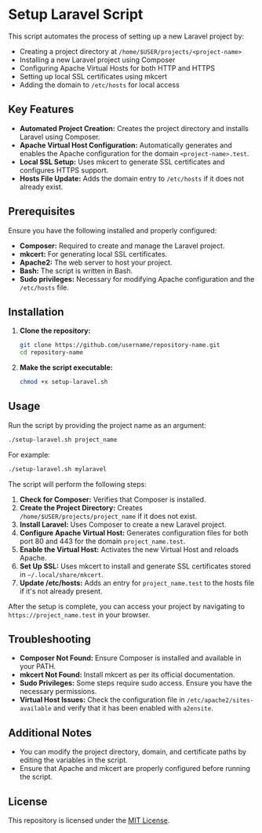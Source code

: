 # Setup Laravel Script

This script automates the process of setting up a new Laravel project by:

- Creating a project directory at `/home/$USER/projects/<project-name>`
- Installing a new Laravel project using Composer
- Configuring Apache Virtual Hosts for both HTTP and HTTPS
- Setting up local SSL certificates using mkcert
- Adding the domain to `/etc/hosts` for local access

## Key Features

- **Automated Project Creation:** Creates the project directory and installs Laravel using Composer.
- **Apache Virtual Host Configuration:** Automatically generates and enables the Apache configuration for the domain `<project-name>.test`.
- **Local SSL Setup:** Uses mkcert to generate SSL certificates and configures HTTPS support.
- **Hosts File Update:** Adds the domain entry to `/etc/hosts` if it does not already exist.

## Prerequisites

Ensure you have the following installed and properly configured:

- **Composer:** Required to create and manage the Laravel project.
- **mkcert:** For generating local SSL certificates.
- **Apache2:** The web server to host your project.
- **Bash:** The script is written in Bash.
- **Sudo privileges:** Necessary for modifying Apache configuration and the `/etc/hosts` file.

## Installation

1. **Clone the repository:**

   ```bash
   git clone https://github.com/username/repository-name.git
   cd repository-name
   ```

2. **Make the script executable:**

   ```bash
   chmod +x setup-laravel.sh
   ```

## Usage

Run the script by providing the project name as an argument:

```bash
./setup-laravel.sh project_name
```

For example:

```bash
./setup-laravel.sh mylaravel
```

The script will perform the following steps:

1. **Check for Composer:** Verifies that Composer is installed.
2. **Create the Project Directory:** Creates `/home/$USER/projects/project_name` if it does not exist.
3. **Install Laravel:** Uses Composer to create a new Laravel project.
4. **Configure Apache Virtual Host:** Generates configuration files for both port 80 and 443 for the domain `project_name.test`.
5. **Enable the Virtual Host:** Activates the new Virtual Host and reloads Apache.
6. **Set Up SSL:** Uses mkcert to install and generate SSL certificates stored in `~/.local/share/mkcert`.
7. **Update /etc/hosts:** Adds an entry for `project_name.test` to the hosts file if it's not already present.

After the setup is complete, you can access your project by navigating to `https://project_name.test` in your browser.

## Troubleshooting

- **Composer Not Found:** Ensure Composer is installed and available in your PATH.
- **mkcert Not Found:** Install mkcert as per its official documentation.
- **Sudo Privileges:** Some steps require sudo access. Ensure you have the necessary permissions.
- **Virtual Host Issues:** Check the configuration file in `/etc/apache2/sites-available` and verify that it has been enabled with `a2ensite`.

## Additional Notes

- You can modify the project directory, domain, and certificate paths by editing the variables in the script.
- Ensure that Apache and mkcert are properly configured before running the script.

## License

This repository is licensed under the [MIT License](LICENSE).